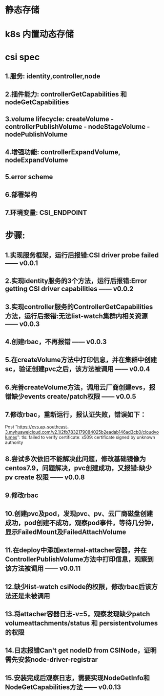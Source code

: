 
# 静态存储

# k8s 内置动态存储

# csi spec
## 1.服务: identity,controller,node
## 2.插件能力: controllerGetCapabilities 和 nodeGetCapabilities
## 3.volume lifecycle: createVolume - controllerPublishVolume - nodeStageVolume - nodePublishVolume
## 4.增强功能: controllerExpandVolume, nodeExpandVolume
## 5.error scheme
## 6.部署架构
## 7.环境变量: CSI_ENDPOINT

# 步骤:
## 1.实现服务框架，运行后报错:CSI driver probe failed —— v0.0.1
## 2.实现identity服务的3个方法，运行后报错:Error getting CSI driver capabilities —— v0.0.2
## 3.实现controller服务的ControllerGetCapabilities方法，运行后报错:无法list-watch集群内相关资源 —— v0.0.3
## 4.创建rbac，不再报错 —— v0.0.3
## 5.在createVolume方法中打印信息，并在集群中创建sc，验证创建pvc之后，该方法被调用 —— v0.0.4
## 6.完善createVolume方法，调用云厂商创建evs，报错缺少events create/patch权限 —— v0.0.5
## 7.修改rbac，重新运行，报认证失败，错误如下：
 Post "https://evs.ap-southeast-3.myhuaweicloud.com/v2.1/2fb7832179084025b2eadab146ad3cb0/cloudvolumes": tls: failed to verify certificate: x509: certificate signed by unknown authority
## 8.尝试多次依旧不能解决此问题，修改基础镜像为centos7.9，问题解决，pvc创建成功，又报错:缺少pv create 权限 —— v0.0.8
## 9.修改rbac
## 10.创建pvc及pod，发现pvc、pv、云厂商磁盘创建成功，pod创建不成功，观察pod事件，等待几分钟，显示FailedMount及FailedAttachVolume
## 11.在deploy中添加external-attacher容器，并在ControllerPublishVolume方法中打印信息，观察到该方法被调用 —— v0.0.11
## 12.缺少list-watch csiNode的权限，修改rbac后该方法还是未被调用
## 13.将attacher容器日志-v=5，观察发现缺少patch volumeattachments/status 和 persistentvolumes的权限
## 14.日志报错Can't get nodeID from CSINode，证明需先安装node-driver-registrar
## 15.安装完成后观察日志，需要实现NodeGetInfo和NodeGetCapabilities方法 —— v0.0.13